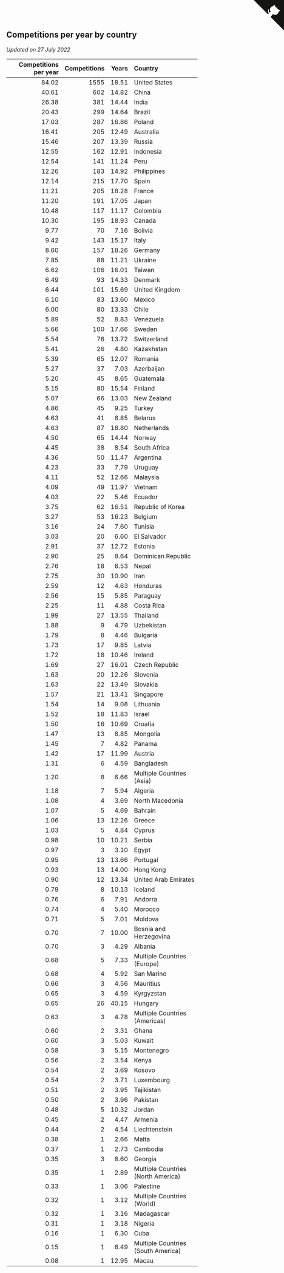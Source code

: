 ## Competitions per year by country

*Updated on 27 July 2022*

| Competitions per year | Competitions | Years | Country |
| ---: | ---: | ---: | :--- |
| 84.02 | 1555 | 18.51 | United States |
| 40.61 | 602 | 14.82 | China |
| 26.38 | 381 | 14.44 | India |
| 20.43 | 299 | 14.64 | Brazil |
| 17.03 | 287 | 16.86 | Poland |
| 16.41 | 205 | 12.49 | Australia |
| 15.46 | 207 | 13.39 | Russia |
| 12.55 | 162 | 12.91 | Indonesia |
| 12.54 | 141 | 11.24 | Peru |
| 12.26 | 183 | 14.92 | Philippines |
| 12.14 | 215 | 17.70 | Spain |
| 11.21 | 205 | 18.28 | France |
| 11.20 | 191 | 17.05 | Japan |
| 10.48 | 117 | 11.17 | Colombia |
| 10.30 | 195 | 18.93 | Canada |
| 9.77 | 70 | 7.16 | Bolivia |
| 9.42 | 143 | 15.17 | Italy |
| 8.60 | 157 | 18.26 | Germany |
| 7.85 | 88 | 11.21 | Ukraine |
| 6.62 | 106 | 16.01 | Taiwan |
| 6.49 | 93 | 14.33 | Denmark |
| 6.44 | 101 | 15.69 | United Kingdom |
| 6.10 | 83 | 13.60 | Mexico |
| 6.00 | 80 | 13.33 | Chile |
| 5.89 | 52 | 8.83 | Venezuela |
| 5.66 | 100 | 17.66 | Sweden |
| 5.54 | 76 | 13.72 | Switzerland |
| 5.41 | 26 | 4.80 | Kazakhstan |
| 5.39 | 65 | 12.07 | Romania |
| 5.27 | 37 | 7.03 | Azerbaijan |
| 5.20 | 45 | 8.65 | Guatemala |
| 5.15 | 80 | 15.54 | Finland |
| 5.07 | 66 | 13.03 | New Zealand |
| 4.86 | 45 | 9.25 | Turkey |
| 4.63 | 41 | 8.85 | Belarus |
| 4.63 | 87 | 18.80 | Netherlands |
| 4.50 | 65 | 14.44 | Norway |
| 4.45 | 38 | 8.54 | South Africa |
| 4.36 | 50 | 11.47 | Argentina |
| 4.23 | 33 | 7.79 | Uruguay |
| 4.11 | 52 | 12.66 | Malaysia |
| 4.09 | 49 | 11.97 | Vietnam |
| 4.03 | 22 | 5.46 | Ecuador |
| 3.75 | 62 | 16.51 | Republic of Korea |
| 3.27 | 53 | 16.23 | Belgium |
| 3.16 | 24 | 7.60 | Tunisia |
| 3.03 | 20 | 6.60 | El Salvador |
| 2.91 | 37 | 12.72 | Estonia |
| 2.90 | 25 | 8.64 | Dominican Republic |
| 2.76 | 18 | 6.53 | Nepal |
| 2.75 | 30 | 10.90 | Iran |
| 2.59 | 12 | 4.63 | Honduras |
| 2.56 | 15 | 5.85 | Paraguay |
| 2.25 | 11 | 4.88 | Costa Rica |
| 1.99 | 27 | 13.55 | Thailand |
| 1.88 | 9 | 4.79 | Uzbekistan |
| 1.79 | 8 | 4.46 | Bulgaria |
| 1.73 | 17 | 9.85 | Latvia |
| 1.72 | 18 | 10.46 | Ireland |
| 1.69 | 27 | 16.01 | Czech Republic |
| 1.63 | 20 | 12.26 | Slovenia |
| 1.63 | 22 | 13.49 | Slovakia |
| 1.57 | 21 | 13.41 | Singapore |
| 1.54 | 14 | 9.08 | Lithuania |
| 1.52 | 18 | 11.83 | Israel |
| 1.50 | 16 | 10.69 | Croatia |
| 1.47 | 13 | 8.85 | Mongolia |
| 1.45 | 7 | 4.82 | Panama |
| 1.42 | 17 | 11.99 | Austria |
| 1.31 | 6 | 4.59 | Bangladesh |
| 1.20 | 8 | 6.66 | Multiple Countries (Asia) |
| 1.18 | 7 | 5.94 | Algeria |
| 1.08 | 4 | 3.69 | North Macedonia |
| 1.07 | 5 | 4.69 | Bahrain |
| 1.06 | 13 | 12.26 | Greece |
| 1.03 | 5 | 4.84 | Cyprus |
| 0.98 | 10 | 10.21 | Serbia |
| 0.97 | 3 | 3.10 | Egypt |
| 0.95 | 13 | 13.66 | Portugal |
| 0.93 | 13 | 14.00 | Hong Kong |
| 0.90 | 12 | 13.34 | United Arab Emirates |
| 0.79 | 8 | 10.13 | Iceland |
| 0.76 | 6 | 7.91 | Andorra |
| 0.74 | 4 | 5.40 | Morocco |
| 0.71 | 5 | 7.01 | Moldova |
| 0.70 | 7 | 10.00 | Bosnia and Herzegovina |
| 0.70 | 3 | 4.29 | Albania |
| 0.68 | 5 | 7.33 | Multiple Countries (Europe) |
| 0.68 | 4 | 5.92 | San Marino |
| 0.66 | 3 | 4.56 | Mauritius |
| 0.65 | 3 | 4.59 | Kyrgyzstan |
| 0.65 | 26 | 40.15 | Hungary |
| 0.63 | 3 | 4.78 | Multiple Countries (Americas) |
| 0.60 | 2 | 3.31 | Ghana |
| 0.60 | 3 | 5.03 | Kuwait |
| 0.58 | 3 | 5.15 | Montenegro |
| 0.56 | 2 | 3.54 | Kenya |
| 0.54 | 2 | 3.69 | Kosovo |
| 0.54 | 2 | 3.71 | Luxembourg |
| 0.51 | 2 | 3.95 | Tajikistan |
| 0.50 | 2 | 3.96 | Pakistan |
| 0.48 | 5 | 10.32 | Jordan |
| 0.45 | 2 | 4.47 | Armenia |
| 0.44 | 2 | 4.54 | Liechtenstein |
| 0.38 | 1 | 2.66 | Malta |
| 0.37 | 1 | 2.73 | Cambodia |
| 0.35 | 3 | 8.60 | Georgia |
| 0.35 | 1 | 2.89 | Multiple Countries (North America) |
| 0.33 | 1 | 3.06 | Palestine |
| 0.32 | 1 | 3.12 | Multiple Countries (World) |
| 0.32 | 1 | 3.16 | Madagascar |
| 0.31 | 1 | 3.18 | Nigeria |
| 0.16 | 1 | 6.30 | Cuba |
| 0.15 | 1 | 6.49 | Multiple Countries (South America) |
| 0.08 | 1 | 12.95 | Macau |


<a href="https://github.com/JustinTimeCuber/wca_statistics" class="github-corner" aria-label="View source on Github"><svg width="80" height="80" viewBox="0 0 250 250" style="fill:#151513; color:#fff; position: absolute; top: 0; border: 0; right: 0;" aria-hidden="true"><path d="M0,0 L115,115 L130,115 L142,142 L250,250 L250,0 Z"></path><path d="M128.3,109.0 C113.8,99.7 119.0,89.6 119.0,89.6 C122.0,82.7 120.5,78.6 120.5,78.6 C119.2,72.0 123.4,76.3 123.4,76.3 C127.3,80.9 125.5,87.3 125.5,87.3 C122.9,97.6 130.6,101.9 134.4,103.2" fill="currentColor" style="transform-origin: 130px 106px;" class="octo-arm"></path><path d="M115.0,115.0 C114.9,115.1 118.7,116.5 119.8,115.4 L133.7,101.6 C136.9,99.2 139.9,98.4 142.2,98.6 C133.8,88.0 127.5,74.4 143.8,58.0 C148.5,53.4 154.0,51.2 159.7,51.0 C160.3,49.4 163.2,43.6 171.4,40.1 C171.4,40.1 176.1,42.5 178.8,56.2 C183.1,58.6 187.2,61.8 190.9,65.4 C194.5,69.0 197.7,73.2 200.1,77.6 C213.8,80.2 216.3,84.9 216.3,84.9 C212.7,93.1 206.9,96.0 205.4,96.6 C205.1,102.4 203.0,107.8 198.3,112.5 C181.9,128.9 168.3,122.5 157.7,114.1 C157.9,116.9 156.7,120.9 152.7,124.9 L141.0,136.5 C139.8,137.7 141.6,141.9 141.8,141.8 Z" fill="currentColor" class="octo-body"></path></svg></a><style>.github-corner:hover .octo-arm{animation:octocat-wave 560ms ease-in-out}@keyframes octocat-wave{0%,100%{transform:rotate(0)}20%,60%{transform:rotate(-25deg)}40%,80%{transform:rotate(10deg)}}@media (max-width:500px){.github-corner:hover .octo-arm{animation:none}.github-corner .octo-arm{animation:octocat-wave 560ms ease-in-out}}</style>
